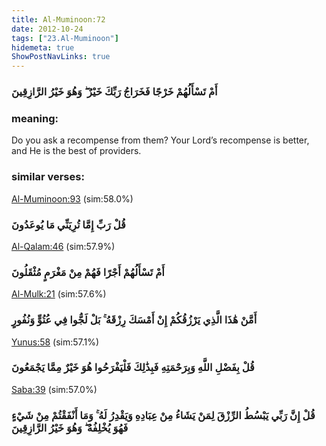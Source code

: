 ```yaml
---
title: Al-Muminoon:72
date: 2012-10-24
tags: ["23.Al-Muminoon"]
hidemeta: true 
ShowPostNavLinks: true 
---
```

### أَمْ تَسْأَلُهُمْ خَرْجًا فَخَرَاجُ رَبِّكَ خَيْرٌ ۖ وَهُوَ خَيْرُ الرَّازِقِينَ
### meaning: 
Do you ask a recompense from them? Your Lord’s recompense is better, and He is the best of providers.
### similar verses: 

[Al-Muminoon:93](/23/93) (sim:58.0%)

### قُلْ رَبِّ إِمَّا تُرِيَنِّي مَا يُوعَدُونَ

[Al-Qalam:46](/68/46) (sim:57.9%)

### أَمْ تَسْأَلُهُمْ أَجْرًا فَهُمْ مِنْ مَغْرَمٍ مُثْقَلُونَ

[Al-Mulk:21](/67/21) (sim:57.6%)

### أَمَّنْ هَٰذَا الَّذِي يَرْزُقُكُمْ إِنْ أَمْسَكَ رِزْقَهُ ۚ بَلْ لَجُّوا فِي عُتُوٍّ وَنُفُورٍ

[Yunus:58](/10/58) (sim:57.1%)

### قُلْ بِفَضْلِ اللَّهِ وَبِرَحْمَتِهِ فَبِذَٰلِكَ فَلْيَفْرَحُوا هُوَ خَيْرٌ مِمَّا يَجْمَعُونَ

[Saba:39](/34/39) (sim:57.0%)

### قُلْ إِنَّ رَبِّي يَبْسُطُ الرِّزْقَ لِمَنْ يَشَاءُ مِنْ عِبَادِهِ وَيَقْدِرُ لَهُ ۚ وَمَا أَنْفَقْتُمْ مِنْ شَيْءٍ فَهُوَ يُخْلِفُهُ ۖ وَهُوَ خَيْرُ الرَّازِقِينَ
